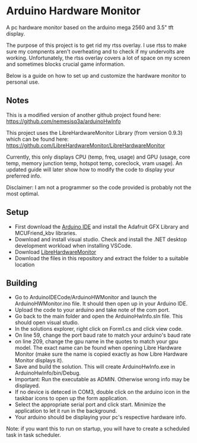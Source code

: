# Arduino Hardware Monitor
A pc hardware monitor based on the arduino mega 2560 and 3.5" tft display. 

The purpose of this project is to get rid my rtss overlay. I use rtss to make sure my compnents aren't overheating and to check if my undervolts are working. Unfortunately, the rtss overlay covers a lot of space on my screen and sometimes blocks crucial game information. 

Below is a guide on how to set up and customize the hardware monitor to personal use.

## Notes
This is a modified version of another github project found here: https://github.com/nemesisq3a/arduinoHwInfo

This project uses the LibreHardwareMonitor Library (from version 0.9.3) which can be found here: https://github.com/LibreHardwareMonitor/LibreHardwareMonitor

Currently, this only displays CPU (temp, freq, usage) and GPU (usage, core temp, memory junction temp, hotspot temp, coreclock, vram usage). An updated guide will later show how to modify the code to display your preferred info. 

Disclaimer: I am not a programmer so the code provided is probably not the most optimal. 

## Setup
- First download the [Arduino IDE](https://www.arduino.cc/en/software) and install the Adafruit GFX Library and MCUFriend_kbv libraries.
- Download and install visual studio. Check and install the .NET desktop development workload when installing VSCode.
- Download [LibreHardwareMonitor](https://github.com/LibreHardwareMonitor/LibreHardwareMonitor)
- Download the files in this repository and extract the folder to a suitable location

## Building
- Go to ArduinoIDECode/ArduinoHWMonitor and launch the ArduinoHWMonitor.ino file. It should then open up in your Arduino IDE.
- Upload the code to your arduino and take note of the com port.
- Go back to the main folder and open the ArduinoHwInfo.sln file. This should open visual studio.
- In the solutions explorer, right click on Form1.cs and click view code.
- On line 59, change the port baud rate to match your arduino's baud rate
- on line 209, change the gpu name in the quotes to match your gpu model. The exact name can be found when opening Libre Hardware Monitor (make sure the name is copied exactly as how Libre Hardware Monitor displays it).
- Save and build the solution. This will create ArduinoHwInfo.exe in ArduinoHwInfo/bin/Debug.
- Important: Run the executable as ADMIN. Otherwise wrong info may be displayed.
- If no device is deteced in COM3, double click on the arduino icon in the taskbar icons to open up the form application.
- Select the appropriate serial port and click start. Minimize the application to let it run in the background.
- Your arduino should be displaying your pc's respective hardware info.

Note: if you want this to run on startup, you will have to create a scheduled task in task scheduler. 


